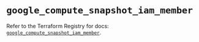 # `google_compute_snapshot_iam_member`

Refer to the Terraform Registry for docs: [`google_compute_snapshot_iam_member`](https://registry.terraform.io/providers/hashicorp/google-beta/5.37.0/docs/resources/google_compute_snapshot_iam_member).
